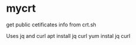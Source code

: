# mycrt
get public cetificates info from crt.sh

Uses jq and curl
apt install jq curl 
yum instal jq curl

